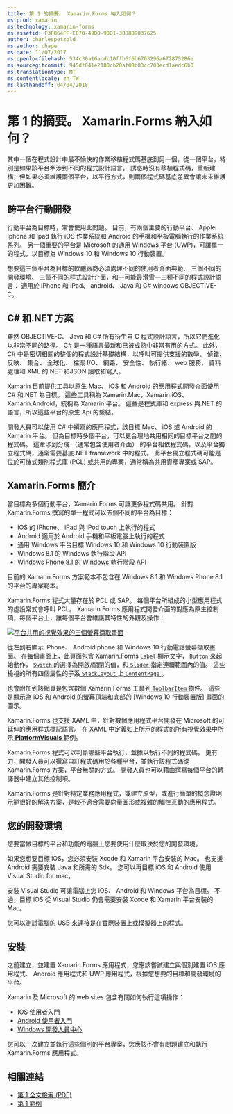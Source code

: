```yaml
---
title: 第 1 的摘要。 Xamarin.Forms 納入如何？
ms.prod: xamarin
ms.technology: xamarin-forms
ms.assetid: F3F864FF-EE70-49D0-90D1-388889037625
author: charlespetzold
ms.author: chape
ms.date: 11/07/2017
ms.openlocfilehash: 534c36a16acdc10ffb6f6b6703296a672875286e
ms.sourcegitcommit: 945df041e2180cb20af08b83cc703ecd1aedc6b0
ms.translationtype: MT
ms.contentlocale: zh-TW
ms.lasthandoff: 04/04/2018
---
```

# <a name="summary-of-chapter-1-how-does-xamarinforms-fit-in"></a>第 1 的摘要。 Xamarin.Forms 納入如何？

其中一個在程式設計中最不愉快的作業移植程式碼基底到另一個，從一個平台，特別是如果該平台牽涉到不同的程式設計語言。 誘惑時沒有移植程式碼，重新建構，但如果必須維護兩個平台，以平行方式，則兩個程式碼基底差異會讓未來維護更加困難。

## <a name="cross-platform-mobile-development"></a>跨平台行動開發

行動平台為目標時，常會使用此問題。 目前，有兩個主要的行動平台、 Apple Iphone 和 Ipad 執行 iOS 作業系統和 Android 的手機和平板電腦執行的作業系統系列。 另一個重要的平台是 Microsoft 的通用 Windows 平台 (UWP)，可讓單一的程式，以目標為 Windows 10 和 Windows 10 行動裝置。

想要這三個平台為目標的軟體廠商必須處理不同的使用者介面典範、 三個不同的開發環境、 三個不同的程式設計介面，和&mdash;可能最滑雪&mdash;三種不同的程式設計語言： 適用於 iPhone 和 iPad、 android、 Java 和 C# windows OBJECTIVE-C。

## <a name="the-c-and-net-solution"></a>C# 和.NET 方案

雖然 OBJECTIVE-C、 Java 和 C# 所有衍生自 C 程式設計語言，所以它們進化以非常不同的路徑。 C# 是一種語言最新和已被成熟中非常有用的方式。 此外，C# 中是密切相關的整個的程式設計基礎結構，以呼叫可提供支援的數學、 偵錯、 反映、 集合、 全球化、 檔案 I/O、 網路、 安全性、 執行緒、 web 服務、 資料處理和 XML 的.NET 和JSON 讀取和寫入。

Xamarin 目前提供工具以原生 Mac、 iOS 和 Android 的應用程式開發介面使用 C# 和.NET 為目標。 這些工具稱為 Xamarin.Mac，Xamarin.iOS、 Xamarin.Android，統稱為 Xamarin 平台。 這些是程式庫和 express 與.NET 的語言，所以這些平台的原生 Api 的繫結。

開發人員可以使用 C# 中撰寫的應用程式，該目標 Mac、 iOS 或 Android 的 Xamarin 平台。 但為目標時多個平台，可以更合理地共用相同的目標平台之間的程式碼。 這牽涉到分成 （通常包含使用者介面） 的平台相依程式碼，以及平台獨立程式碼，通常需要基底.NET framework 中的程式。 此平台獨立程式碼可能是位於可攜式類別程式庫 (PCL) 或共用的專案，通常稱為共用資產專案或 SAP。

## <a name="introducing-xamarinforms"></a>Xamarin.Forms 簡介

當目標為多個行動平台，Xamarin.Forms 可讓更多程式碼共用。 針對 Xamarin.Forms 撰寫的單一程式可以五個不同的平台為目標：

- iOS 的 iPhone、 iPad 與 iPod touch 上執行的程式
- Android 適用於 Android 手機和平板電腦上執行的程式
- 通用 Windows 平台目標 Windows 10 和 Windows 10 行動裝置版
- Windows 8.1 的 Windows 執行階段 API
- Windows Phone 8.1 的 Windows 執行階段 API

目前的 Xamarin.Forms 方案範本不包含在 Windows 8.1 和 Windows Phone 8.1 的平台的專案範本。

Xamarin.Forms 程式大量存在於 PCL 或 SAP。 每個平台所組成的小型應用程式的虛設常式會呼叫 PCL。 Xamarin.Forms 應用程式開發介面的對應為原生控制項，每個平台上，讓每個平台會維護其特性的外觀及操作：

[![平台共用的視覺效果的三個螢幕擷取畫面](images/ch01fg03-small.png "每個平台上的 Xamarin.Forms 控制項")](images/ch01fg03-large.png#lightbox "Xamarin.Forms 每個平台上的控制項")

從左到右顯示 iPhone、 Android phone 和 Windows 10 行動電話螢幕擷取畫面。 在每個畫面上，此頁面包含 Xamarin.Forms [ `Label` ](https://developer.xamarin.com/api/type/Xamarin.Forms.Label/)顯示文字， [ `Button` ](https://developer.xamarin.com/api/type/Xamarin.Forms.Button/)來起始動作， [ `Switch` ](https://developer.xamarin.com/api/type/Xamarin.Forms.Switch/)的選擇為開啟/關閉的值，和[ `Slider` ](https://developer.xamarin.com/api/type/Xamarin.Forms.Slider/)指定連續範圍內的值。 這些檢視的所有四個屬性的子系[ `StackLayout` ](https://developer.xamarin.com/api/type/Xamarin.Forms.StackLayout/)上[ `ContentPage` ](https://developer.xamarin.com/api/type/Xamarin.Forms.ContentPage/)。

也會附加到該網頁是包含數個 Xamarin.Forms 工具列[ `ToolbarItem` ](https://developer.xamarin.com/api/type/Xamarin.Forms.ToolbarItem/)物件。 這些是顯示為 iOS 和 Android 的螢幕頂端和底部的 [Windows 10 行動裝置版] 畫面的圖示。

Xamarin.Forms 也支援 XAML 中，針對數個應用程式平台開發在 Microsoft 的可延伸的應用程式標記語言。 在 XAML 中定義如上所示的程式的所有視覺效果中所示[ **PlatformVisuals** ](https://github.com/xamarin/xamarin-forms-book-samples/tree/master/Chapter01/PlatformVisuals)範例。

Xamarin.Forms 程式可以判斷哪些平台執行，並據以執行不同的程式碼。 更有力，開發人員可以撰寫自訂程式碼用於各種平台，並執行該程式碼從 Xamarin.Forms 方案，平台無關的方式。 開發人員也可以藉由撰寫每個平台的轉譯器中建立其他控制項。

Xamarin.Forms 是針對特定業務應用程式，或建立原型，或進行簡單的概念證明示範很好的解決方案，是較不適合需要向量圖形或複雜的觸控互動的應用程式。

## <a name="your-development-environment"></a>您的開發環境

您要當做目標的平台和功能的電腦上您要使用什麼取決於您的開發環境。

如果您想要目標 iOS，您必須安裝 Xcode 和 Xamarin 平台安裝的 Mac。 也支援 Android 需要安裝 Java 和所需的 Sdk。 您可以再目標 iOS 和 Android 使用 Visual Studio for mac。

安裝 Visual Studio 可讓電腦上您 iOS、 Android 和 Windows 平台為目標。 不過，目標 iOS 從 Visual Studio 仍會需要安裝 Xcode 和 Xamarin 平台安裝的 Mac。

您可以測試電腦的 USB 來連接是在實際裝置上或模擬器上的程式。

## <a name="installation"></a>安裝

之前建立，並建置 Xamarin.Forms 應用程式，您應該嘗試建立與個別建置 iOS 應用程式、 Android 應用程式和 UWP 應用程式，根據您想要的目標和開發環境的平台。

Xamarin 及 Microsoft 的 web sites 包含有關如何執行這項操作：

- [IOS 使用者入門](~/ios/get-started/index.md)
- [Android 使用者入門](~/android/get-started/index.md)
- [Windows 開發人員中心](http://dev.windows.com)

您可以一次建立並執行這些個別的平台專案，您應該不會有問題建立和執行 Xamarin.Forms 應用程式。



## <a name="related-links"></a>相關連結

- [第 1 全文檢索 (PDF)](https://download.xamarin.com/developer/xamarin-forms-book/XamarinFormsBook-Ch01-Apr2016.pdf)
- [第 1 範例](https://github.com/xamarin/xamarin-forms-book-samples/tree/master/Chapter01)
